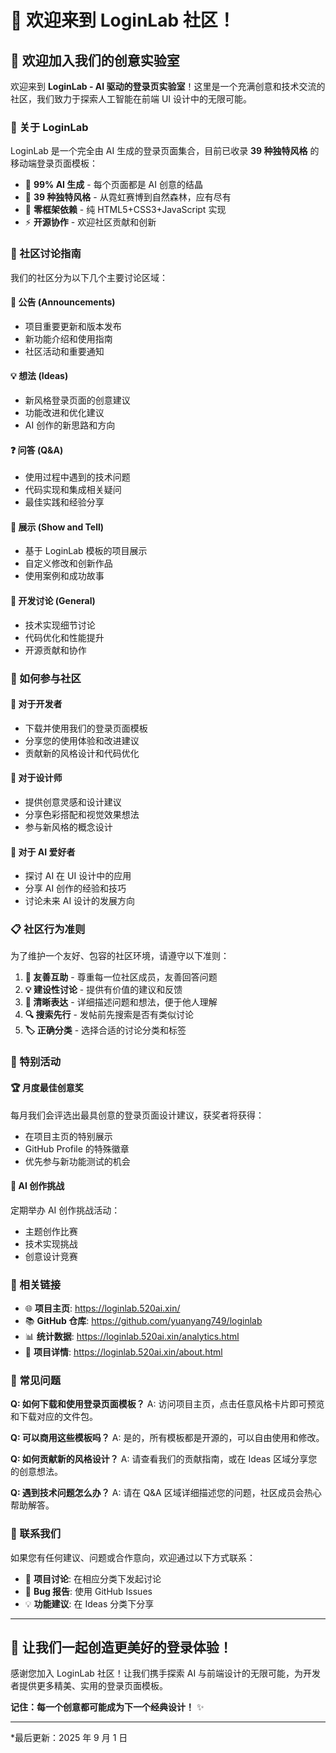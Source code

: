# 🎉 欢迎来到 LoginLab 社区！

## 👋 欢迎加入我们的创意实验室

欢迎来到 **LoginLab - AI 驱动的登录页实验室**！这里是一个充满创意和技术交流的社区，我们致力于探索人工智能在前端 UI 设计中的无限可能。

### 🌟 关于 LoginLab

LoginLab 是一个完全由 AI 生成的登录页面集合，目前已收录 **39 种独特风格** 的移动端登录页面模板：

- 🤖 **99% AI 生成** - 每个页面都是 AI 创意的结晶
- 🎨 **39 种独特风格** - 从霓虹赛博到自然森林，应有尽有
- 🔧 **零框架依赖** - 纯 HTML5+CSS3+JavaScript 实现
- ⚡ **开源协作** - 欢迎社区贡献和创新

### 💬 社区讨论指南

我们的社区分为以下几个主要讨论区域：

#### 📢 **公告 (Announcements)**

- 项目重要更新和版本发布
- 新功能介绍和使用指南
- 社区活动和重要通知

#### 💡 **想法 (Ideas)**

- 新风格登录页面的创意建议
- 功能改进和优化建议
- AI 创作的新思路和方向

#### ❓ **问答 (Q&A)**

- 使用过程中遇到的技术问题
- 代码实现和集成相关疑问
- 最佳实践和经验分享

#### 🎨 **展示 (Show and Tell)**

- 基于 LoginLab 模板的项目展示
- 自定义修改和创新作品
- 使用案例和成功故事

#### 🔧 **开发讨论 (General)**

- 技术实现细节讨论
- 代码优化和性能提升
- 开源贡献和协作

### 🚀 如何参与社区

#### 🎯 **对于开发者**

- 下载并使用我们的登录页面模板
- 分享您的使用体验和改进建议
- 贡献新的风格设计和代码优化

#### 🎨 **对于设计师**

- 提供创意灵感和设计建议
- 分享色彩搭配和视觉效果想法
- 参与新风格的概念设计

#### 🤖 **对于 AI 爱好者**

- 探讨 AI 在 UI 设计中的应用
- 分享 AI 创作的经验和技巧
- 讨论未来 AI 设计的发展方向

### 📋 社区行为准则

为了维护一个友好、包容的社区环境，请遵守以下准则：

1. **🤝 友善互助** - 尊重每一位社区成员，友善回答问题
2. **💡 建设性讨论** - 提供有价值的建议和反馈
3. **📝 清晰表达** - 详细描述问题和想法，便于他人理解
4. **🔍 搜索先行** - 发帖前先搜索是否有类似讨论
5. **🏷️ 正确分类** - 选择合适的讨论分类和标签

### 🎁 特别活动

#### 🏆 **月度最佳创意奖**

每月我们会评选出最具创意的登录页面设计建议，获奖者将获得：

- 在项目主页的特别展示
- GitHub Profile 的特殊徽章
- 优先参与新功能测试的机会

#### 🎨 **AI 创作挑战**

定期举办 AI 创作挑战活动：

- 主题创作比赛
- 技术实现挑战
- 创意设计竞赛

### 🔗 相关链接

- 🌐 **项目主页**: https://loginlab.520ai.xin/
- 📚 **GitHub 仓库**: https://github.com/yuanyang749/loginlab
- 📊 **统计数据**: https://loginlab.520ai.xin/analytics.html
- 📖 **项目详情**: https://loginlab.520ai.xin/about.html

### 🤔 常见问题

**Q: 如何下载和使用登录页面模板？**
A: 访问项目主页，点击任意风格卡片即可预览和下载对应的文件包。

**Q: 可以商用这些模板吗？**
A: 是的，所有模板都是开源的，可以自由使用和修改。

**Q: 如何贡献新的风格设计？**
A: 请查看我们的贡献指南，或在 Ideas 区域分享您的创意想法。

**Q: 遇到技术问题怎么办？**
A: 请在 Q&A 区域详细描述您的问题，社区成员会热心帮助解答。

### 💌 联系我们

如果您有任何建议、问题或合作意向，欢迎通过以下方式联系：

- 📧 **项目讨论**: 在相应分类下发起讨论
- 🐛 **Bug 报告**: 使用 GitHub Issues
- 💡 **功能建议**: 在 Ideas 分类下分享

---

## 🎊 让我们一起创造更美好的登录体验！

感谢您加入 LoginLab 社区！让我们携手探索 AI 与前端设计的无限可能，为开发者提供更多精美、实用的登录页面模板。

**记住：每一个创意都可能成为下一个经典设计！** ✨

---

\*最后更新：2025 年 9 月 1 日
